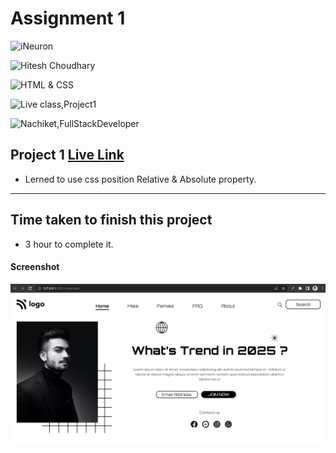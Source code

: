 # Assignment 1

![iNeuron](https://img.shields.io/badge/iNeuron-Full--Stack--Bootcamp-green)

![Hitesh Choudhary](https://img.shields.io/badge/Hitesh--Choudhary-LCO-red)

![HTML & CSS](https://img.shields.io/badge/HTML-CSS-orange)

![Live class,Project1](https://img.shields.io/badge/LIVE--CLASS-PROJECT--1-darkgrey)

![Nachiket,FullStackDeveloper](https://img.shields.io/badge/Nachiket%20Keripale-Full--Stack--Developer-brightgreen)

## Project 1 [Live Link](https://nachiketkeripaleproject1.netlify.app/)

-   Lerned to use css position Relative & Absolute property.

---

## Time taken to finish this project

-   3 hour to complete it.

#### Screenshot

![Project1](./screenshotproject1.png) 

